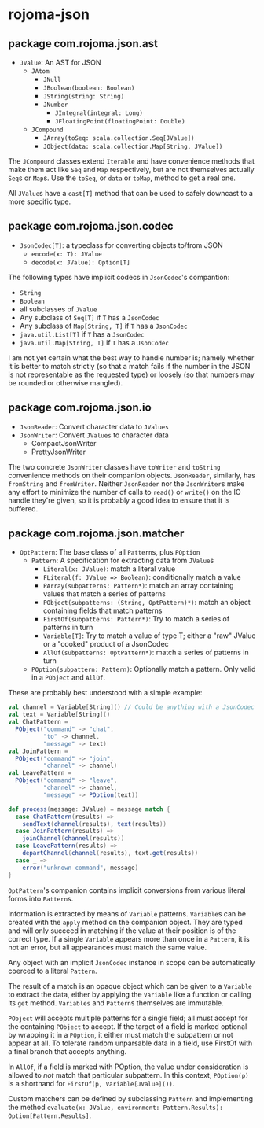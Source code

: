 rojoma-json
===========

package com.rojoma.json.ast
---------------------------
 * `JValue`: An AST for JSON
   * `JAtom`
     * `JNull`
     * `JBoolean(boolean: Boolean)`
     * `JString(string: String)`
     * `JNumber`
       * `JIntegral(integral: Long)`
       * `JFloatingPoint(floatingPoint: Double)`
   * `JCompound`
     * `JArray(toSeq: scala.collection.Seq[JValue])`
     * `JObject(data: scala.collection.Map[String, JValue])`

The `JCompound` classes extend `Iterable` and have convenience methods
that make them act like `Seq` and `Map` respectively, but are not
themselves actually `Seq`s or `Map`s.  Use the `toSeq`, or `data` or
`toMap`, method to get a real one.

All `JValue`s have a `cast[T]` method that can be used to safely
downcast to a more specific type.

package com.rojoma.json.codec
-----------------------------
 * `JsonCodec[T]`: a typeclass for converting objects to/from JSON
   * `encode(x: T): JValue`
   * `decode(x: JValue): Option[T]`

The following types have implicit codecs in `JsonCodec`'s compantion:

 * `String`
 * `Boolean`
 * all subclasses of `JValue`
 * Any subclass of `Seq[T]` if `T` has a `JsonCodec`
 * Any subclass of `Map[String, T]` if `T` has a `JsonCodec`
 * `java.util.List[T]` if `T` has a `JsonCodec`
 * `java.util.Map[String, T]` if `T` has a `JsonCodec`

I am not yet certain what the best way to handle number is; namely
whether it is better to match strictly (so that a match fails if the
number in the JSON is not representable as the requested type) or
loosely (so that numbers may be rounded or otherwise mangled).

package com.rojoma.json.io
--------------------------
 * `JsonReader`: Convert character data to `JValues`
 * `JsonWriter`: Convert `JValues` to character data
   * CompactJsonWriter
   * PrettyJsonWriter

The two concrete `JsonWriter` classes have `toWriter` and `toString`
convenience methods on their companion objects.  `JsonReader`,
similarly, has `fromString` and `fromWriter`.  Neither `JsonReader`
nor the `JsonWriter`s make any effort to minimize the number of calls
to `read()` or `write()` on the IO handle they're given, so it is
probably a good idea to ensure that it is buffered.

package com.rojoma.json.matcher
-------------------------------
 * `OptPattern`: The base class of all `Pattern`s, plus `POption`
   * `Pattern`: A specification for extracting data from `JValue`s
     * `Literal(x: JValue)`: match a literal value
     * `FLiteral(f: JValue => Boolean)`: conditionally match a value
     * `PArray(subpatterns: Pattern*)`: match an array containing values that match a series of patterns
     * `PObject(subpatterns: (String, OptPattern)*)`: match an object containing fields that match patterns
     * `FirstOf(subpatterns: Pattern*)`: Try to match a series of patterns in turn
     * `Variable[T]`: Try to match a value of type T; either a "raw" JValue or a "cooked" product of a JsonCodec
     * `AllOf(subpatterns: OptPattern*)`: match a series of patterns in turn
   * `POption(subpattern: Pattern)`: Optionally match a pattern.  Only valid in a `PObject` and `AllOf`.

These are probably best understood with a simple example:

```scala
val channel = Variable[String]() // Could be anything with a JsonCodec instance
val text = Variable[String]()
val ChatPattern =
  PObject("command" -> "chat",
          "to" -> channel,
          "message" -> text)
val JoinPattern =
  PObject("command" -> "join",
          "channel" -> channel)
val LeavePattern =
  PObject("command" -> "leave",
          "channel" -> channel,
          "message" -> POption(text))

def process(message: JValue) = message match {
  case ChatPattern(results) =>
    sendText(channel(results), text(results))
  case JoinPattern(results) =>
    joinChannel(channel(results))
  case LeavePattern(results) =>
    departChannel(channel(results), text.get(results))
  case _ =>
    error("unknown command", message)
}
```

`OptPattern`'s companion contains implicit conversions from various
literal forms into `Pattern`s.

Information is extracted by means of `Variable` patterns.  `Variable`s
can be created with the `apply` method on the companion object.  They
are typed and will only succeed in matching if the value at their
position is of the correct type.  If a single `Variable` appears more
than once in a `Pattern`, it is not an error, but all appearances must
match the same value.

Any object with an implicit `JsonCodec` instance in scope can be
automatically coerced to a literal `Pattern`.

The result of a match is an opaque object which can be given to a
`Variable` to extract the data, either by applying the `Variable` like
a function or calling its `get` method.  `Variables` and `Pattern`s
themselves are immutable.

`PObject` will accepts multiple patterns for a single field; all must
accept for the containing `PObject` to accept.  If the target of a
field is marked optional by wrapping it in a `POption`, it either must
match the subpattern or not appear at all.  To tolerate random
unparsable data in a field, use FirstOf with a final branch that
accepts anything.

In `AllOf`, if a field is marked with POption, the value under
consideration is allowed to _not_ match that particular subpattern.
In this context, `POption(p)` is a shorthand for `FirstOf(p, Variable[JValue]())`.

Custom matchers can be defined by subclassing `Pattern` and
implementing the method `evaluate(x: JValue, environment: Pattern.Results): Option[Pattern.Results]`.
